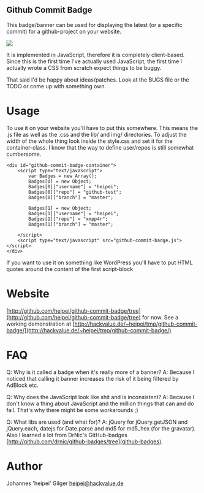 Github Commit Badge
-------------------

This badge/banner can be used for displaying the latest (or a specific 
commit) for a github-project on your website.

<div><img src="http://hackvalue.de/heipei/wp-content/gallery/screenshots/github-commit-badge.png"></div>

It is implemented in JavaScript, therefore it is completely client-based.
Since this is the first time I've actually used JavaScript, the first 
time I actually wrote a CSS from scratch expect things to be buggy.

That said I'd be happy about ideas/patches. Look at the BUGS file or the 
TODO or come up with something own.

Usage
=====

To use it on your website you'll have to put this somewhere. This means the .js 
file as well as the .css and the lib/ and img/ directories. To adjust the
width of the whole thing look inside the style.css and set it for the 
container-class. I know that the way to define user/repos is still somewhat
cumbersome.

	<div id="github-commit-badge-container">
		<script type="text/javascript">
			var Badges = new Array();
			Badges[0] = new Object;
			Badges[0]["username"] = "heipei";
			Badges[0]["repo"] = "github-test";
			Badges[0]["branch"] = "master";
			
			Badges[1] = new Object;
			Badges[1]["username"] = "heipei";
			Badges[1]["repo"] = "xmpp4r";
			Badges[1]["branch"] = "master";
			
		</script>
		<script type="text/javascript" src="github-commit-badge.js"></script>	
	</div>

If you want to use it on something like WordPress you'll have to put HTML
quotes around the content of the first script-block 
		<script type="text/javascript">
			<!--
				var Badges = new Array();
				[...]
				Badges[1]["branch"] = "master";
			-->
		</script>

Website
=======

[http://github.com/heipei/github-commit-badge/tree](http://github.com/heipei/github-commit-badge/tree) for now.
See a working demonstration at [http://hackvalue.de/~heipei/tmp/github-commit-badge/](http://hackvalue.de/~heipei/tmp/github-commit-badge/)

FAQ
===

Q: Why is it called a badge when it's really more of a banner?
A: Because I noticed that calling it banner increases the risk of it
	being filtered by AdBlock etc.

Q: Why does the JavaScript look like shit and is inconsistent?
A: Because I don't know a thing about JavaScript and the million
	things that can and do fail. That's why there might be some
	workarounds ;)

Q: What libs are used (and what for)?
A: jQuery for jQuery.getJSON and jQuery.each, datejs for
	Date.parse and md5 for md5_hex (for the gravatar).
	Also I learned a lot from DrNic's GitHub-badges [http://github.com/drnic/github-badges/tree](github-badges).
	
Author
======

Johannes 'heipei' Gilger <heipei@hackvalue.de>
